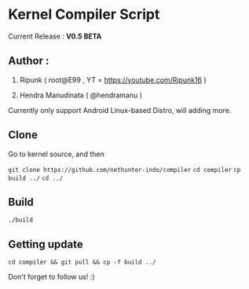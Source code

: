 # Kernel Compiler Script

Current Release : **V0.5 BETA**

## Author :

1. Ripunk ( root@E99 , YT = https://youtube.com/Ripunk16 )

2. Hendra Manudinata ( @hendramanu )

Currently only support Android Linux-based Distro, will adding more.

## Clone
Go to kernel source, and then

```git clone https://github.com/nethunter-indo/compiler```
```cd compiler```
```cp build ../```
```cd ../```
## Build

```./build```

## Getting update

```cd compiler && git pull && cp -f build ../```

Don't forget to follow us! :)
